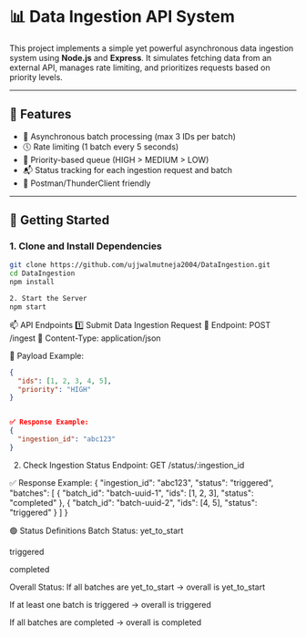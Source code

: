 # 📊 Data Ingestion API System

This project implements a simple yet powerful asynchronous data ingestion system using **Node.js** and **Express**. It simulates fetching data from an external API, manages rate limiting, and prioritizes requests based on priority levels.

---

## 🔧 Features

- 🧵 Asynchronous batch processing (max 3 IDs per batch)
- 🕔 Rate limiting (1 batch every 5 seconds)
- 🚦 Priority-based queue (HIGH > MEDIUM > LOW)
- 📬 Status tracking for each ingestion request and batch
- 🧪 Postman/ThunderClient friendly

---

## 🚀 Getting Started

### 1. Clone and Install Dependencies

```bash
git clone https://github.com/ujjwalmutneja2004/DataIngestion.git
cd DataIngestion
npm install

2. Start the Server
npm start

```

📫 API Endpoints
1️⃣ Submit Data Ingestion Request
🔹 Endpoint: POST /ingest
🔹 Content-Type: application/json

🧾 Payload Example:
```json
{
  "ids": [1, 2, 3, 4, 5],
  "priority": "HIGH"
}


✅ Response Example:
{
  "ingestion_id": "abc123"
}
```

2. Check Ingestion Status
Endpoint: GET /status/:ingestion_id

✅ Response Example:
{
  "ingestion_id": "abc123",
  "status": "triggered",
  "batches": [
    {
      "batch_id": "batch-uuid-1",
      "ids": [1, 2, 3],
      "status": "completed"
    },
    {
      "batch_id": "batch-uuid-2",
      "ids": [4, 5],
      "status": "triggered"
    }
  ]
}

🟢 Status Definitions
Batch Status:
yet_to_start

triggered

completed


Overall Status:
If all batches are yet_to_start → overall is yet_to_start

If at least one batch is triggered → overall is triggered

If all batches are completed → overall is completed



